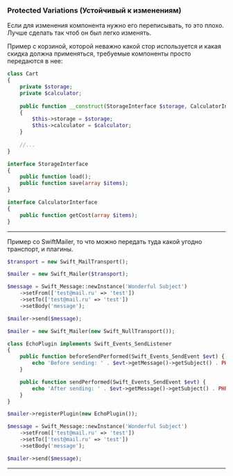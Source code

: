 ### Protected Variations (Устойчивый к изменениям)

Если для изменения компонента нужно его переписывать, то это плохо. Лучше сделать так чтоб он был легко изменять.


Пример с корзиной, которой неважно какой стор используется и какая скидка должна применяться, требуемые компоненты
просто передаются в нее:
```php
class Cart
{
    private $storage;
    private $calculator;
    
    public function __construct(StorageInterface $storage, CalculatorInterface $calculator)
    {
        $this->storage = $storage;
        $this->calculator = $calculator;
    }
    
    //...
}

interface StorageInterface
{
    public function load();
    public function save(array $items);
}

interface CalculatorInterface
{
    public function getCost(array $items);
}
```
___


Пример со SwiftMailer, то что можно передать туда какой угодно транспорт, и плагины.
```php
$transport = new Swift_MailTransport();

$mailer = new Swift_Mailer($transport);

$message = Swift_Message::newInstance('Wonderful Subject')
    ->setFrom(['test@mail.ru' => 'test'])
    ->setTo(['test@mail.ru' => 'test'])
    ->setBody('message');

$mailer->send($message);
```

```php
$mailer = new Swift_Mailer(new Swift_NullTransport());

class EchoPlugin implements Swift_Events_SendListener
{
    public function beforeSendPerformed(Swift_Events_SendEvent $evt) {
        echo 'Before sending: ' . $evt->getMessage()->getSubject() . PHP_EOL;
    }

    public function sendPerformed(Swift_Events_SendEvent $evt) {
        echo 'After sending: ' . $evt->getMessage()->getSubject() . PHP_EOL;
    }
}

$mailer->registerPlugin(new EchoPlugin());

$message = Swift_Message::newInstance('Wonderful Subject')
    ->setFrom(['test@mail.ru' => 'test'])
    ->setTo(['test@mail.ru' => 'test'])
    ->setBody('message');

$mailer->send($message);
```
___

